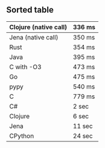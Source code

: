##  Sorted table

| Clojure (native call) | 336 ms |
| --                    | --     |
| Jena (native call)    | 350 ms |
| Rust                  | 354 ms |
| Java                  | 395 ms |
| C with -O3            | 473 ms |
| Go                    | 475 ms |
| pypy                  | 540 ms |
| C                     | 779 ms |
| C#                    | 2 sec  |
| Clojure               | 6 sec  |
| Jena                  | 11 sec |
| CPython               | 24 sec |